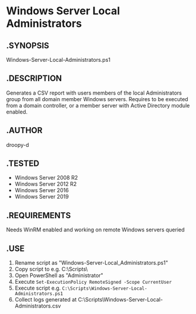 # Windows Server Local Administrators

.SYNOPSIS
------------------------
Windows-Server-Local-Administrators.ps1

.DESCRIPTION
------------------------
Generates a CSV report with users members of the local Administrators group from all domain member Windows servers.
Requires to be executed from a domain controller, or a member server with Active Directory module enabled.

.AUTHOR
------------------------
droopy-d

.TESTED
------------------------
- Windows Server 2008 R2
- Windows Server 2012 R2
- Windows Server 2016
- Windows Server 2019

.REQUIREMENTS
------------------------
Needs WinRM enabled and working on remote Windows servers queried

.USE
------------------------
1. Rename script as "Windows-Server-Local_Administrators.ps1"
2. Copy script to e.g. C:\Scripts\
3. Open PowerShell as "Administrator"
4. Execute ```Set-ExecutionPolicy RemoteSigned -Scope CurrentUser```
5. Execute script e.g. ```C:\Scripts\Windows-Server-Local-Administrators.ps1```
6. Collect logs generated at C:\Scripts\Windows-Server-Local-Administrators.csv
